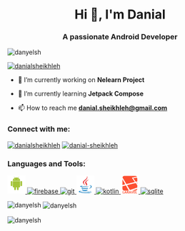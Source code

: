 <h1 align="center">Hi 👋, I'm Danial</h1>
<h3 align="center">A passionate Android Developer</h3>

<p align="left"> <img src="https://komarev.com/ghpvc/?username=danyelsh&label=Profile%20views&color=0e75b6&style=flat" alt="danyelsh" /> </p>

<p align="left"> <a href="https://twitter.com/danialsheikhleh" target="blank"><img src="https://img.shields.io/twitter/follow/danialsheikhleh?logo=twitter&style=for-the-badge" alt="danialsheikhleh" /></a> </p>

- 🔭 I’m currently working on **Nelearn Project**

- 🌱 I’m currently learning **Jetpack Compose**

- 📫 How to reach me **danial.sheikhleh@gmail.com**

<h3 align="left">Connect with me:</h3>
<p align="left">
<a href="https://twitter.com/danialsheikhleh" target="blank"><img align="center" src="https://raw.githubusercontent.com/rahuldkjain/github-profile-readme-generator/master/src/images/icons/Social/twitter.svg" alt="danialsheikhleh" height="30" width="40" /></a>
<a href="https://linkedin.com/in/danial-sheikhleh" target="blank"><img align="center" src="https://raw.githubusercontent.com/rahuldkjain/github-profile-readme-generator/master/src/images/icons/Social/linked-in-alt.svg" alt="danial-sheikhleh" height="30" width="40" /></a>
</p>

<h3 align="left">Languages and Tools:</h3>
<p align="left"> <a href="https://developer.android.com" target="_blank" rel="noreferrer"> <img src="https://raw.githubusercontent.com/devicons/devicon/master/icons/android/android-original-wordmark.svg" alt="android" width="40" height="40"/> </a> <a href="https://firebase.google.com/" target="_blank" rel="noreferrer"> <img src="https://www.vectorlogo.zone/logos/firebase/firebase-icon.svg" alt="firebase" width="40" height="40"/> </a> <a href="https://git-scm.com/" target="_blank" rel="noreferrer"> <img src="https://www.vectorlogo.zone/logos/git-scm/git-scm-icon.svg" alt="git" width="40" height="40"/> </a> <a href="https://www.java.com" target="_blank" rel="noreferrer"> <img src="https://raw.githubusercontent.com/devicons/devicon/master/icons/java/java-original.svg" alt="java" width="40" height="40"/> </a> <a href="https://kotlinlang.org" target="_blank" rel="noreferrer"> <img src="https://www.vectorlogo.zone/logos/kotlinlang/kotlinlang-icon.svg" alt="kotlin" width="40" height="40"/> </a> <a href="https://laravel.com/" target="_blank" rel="noreferrer"> <img src="https://raw.githubusercontent.com/devicons/devicon/master/icons/laravel/laravel-plain-wordmark.svg" alt="laravel" width="40" height="40"/> </a> <a href="https://www.sqlite.org/" target="_blank" rel="noreferrer"> <img src="https://www.vectorlogo.zone/logos/sqlite/sqlite-icon.svg" alt="sqlite" width="40" height="40"/> </a> </p>

<p><img align="left" src="https://github-readme-stats.vercel.app/api/top-langs?username=danyelsh&show_icons=true&locale=en&layout=compact" alt="danyelsh" /></p>

<p>&nbsp;<img align="center" src="https://github-readme-stats.vercel.app/api?username=danyelsh&show_icons=true&locale=en" alt="danyelsh" /></p>

<p><img align="center" src="https://github-readme-streak-stats.herokuapp.com/?user=danyelsh&" alt="danyelsh" /></p>
